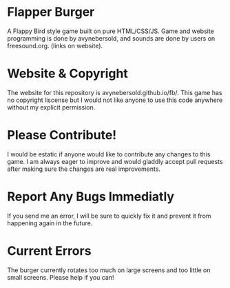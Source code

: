 # Flapper Burger
A Flappy Bird style game built on pure HTML/CSS/JS.
Game and website programming is done by avynebersold, and sounds
are done by users on freesound.org. (links on website).

# Website & Copyright
The website for this repository is avynebersold.github.io/fb/.
This game has no copyright liscense but I would not like 
anyone to use this code anywhere without my explicit permission.

# Please Contribute!
I would be estatic if anyone would like to contribute any changes to 
this game. I am always eager to improve and would gladdly accept 
pull requests after making sure the changes are real improvements.

# Report Any Bugs Immediatly
If you send me an error, I will be sure to quickly fix it and 
prevent it from happening again in the future.

# Current Errors
The burger currently rotates too much on large screens and too little on small screens. Please help if you can!
